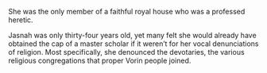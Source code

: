 She was the only member of a faithful royal house who was a professed heretic.

Jasnah was only thirty-four years old, yet many felt she would already have obtained the cap of a master scholar if it weren’t for her vocal denunciations of religion. Most specifically, she denounced the devotaries, the various religious congregations that proper Vorin people joined.